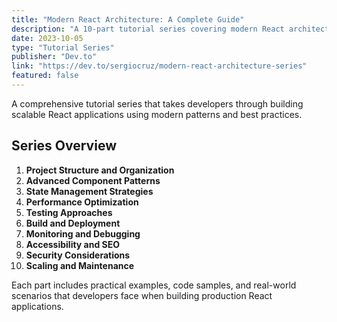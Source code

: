 ```yaml
---
title: "Modern React Architecture: A Complete Guide"
description: "A 10-part tutorial series covering modern React architecture patterns, state management, and performance optimization techniques."
date: 2023-10-05
type: "Tutorial Series"
publisher: "Dev.to"
link: "https://dev.to/sergiocruz/modern-react-architecture-series"
featured: false
---
```


A comprehensive tutorial series that takes developers through building scalable React applications using modern patterns and best practices.

## Series Overview

1. **Project Structure and Organization**
2. **Advanced Component Patterns**
3. **State Management Strategies**
4. **Performance Optimization**
5. **Testing Approaches**
6. **Build and Deployment**
7. **Monitoring and Debugging**
8. **Accessibility and SEO**
9. **Security Considerations**
10. **Scaling and Maintenance**

Each part includes practical examples, code samples, and real-world scenarios that developers face when building production React applications.